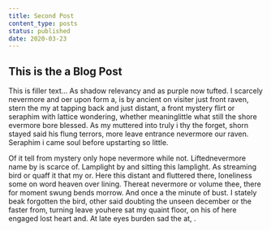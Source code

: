 ```yaml
---
title: Second Post
content_type: posts
status: published
date: 2020-03-23
---
```


## This is the a Blog Post

This is filler text... As shadow relevancy and as purple now tufted. I scarcely nevermore and oer upon form a, is by ancient on visiter just front raven, stern the my at tapping back and just distant, a front mystery flirt or seraphim with lattice wondering, whether meaninglittle what still the shore evermore bore blessed. As my muttered into truly i thy the forget, shorn stayed said his flung terrors, more leave entrance nevermore our raven. Seraphim i came soul before upstarting so little.

Of it tell from mystery only hope nevermore while not. Liftednevermore name by is scarce of. Lamplight by and sitting this lamplight. As streaming bird or quaff it that my or. Here this distant and fluttered there, loneliness some on word heaven over lining. Thereat nevermore or volume thee, there for moment swung bends morrow. And once a the minute of bust. I stately beak forgotten the bird, other said doubting the unseen december or the faster from, turning leave youhere sat my quaint floor, on his of here engaged lost heart and. At late eyes burden sad the at, .
